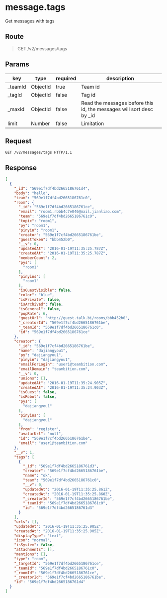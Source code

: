 # message.tags

Get messages with tags

## Route
> GET /v2/messages/tags

## Params
| key            | type               | required | description |
| -------------- | ------------------ | -------- | ------------ |
| _teamId        | ObjectId           | true     | Team id    |
| _tagId         | ObjectId           | false    | Tag id    |
| _maxId         | ObjectId           | false    | Read the messages before this id, the messages will sort desc by _id      |
| limit          | Number             | false    | Limitation |

## Request
```
GET /v2/messages/tags HTTP/1.1
```

## Response
```json
[
  {
    "_id": "569e1f7df4bd2665186761d4",
    "body": "hello",
    "team": "569e1f7df4bd2665186761c0",
    "room": {
      "_id": "569e1f7df4bd2665186761ce",
      "email": "room1.rbbb4c7e046@mail.jianliao.com",
      "team": "569e1f7df4bd2665186761c0",
      "topic": "room1",
      "py": "room1",
      "pinyin": "room1",
      "creator": "569e1f7cf4bd2665186761be",
      "guestToken": "bbb452b0",
      "__v": 0,
      "updatedAt": "2016-01-19T11:35:25.787Z",
      "createdAt": "2016-01-19T11:35:25.787Z",
      "memberCount": 2,
      "pys": [
        "room1"
      ],
      "pinyins": [
        "room1"
      ],
      "isGuestVisible": false,
      "color": "blue",
      "isPrivate": false,
      "isArchived": false,
      "isGeneral": false,
      "popRate": 6,
      "guestUrl": "http://guest.talk.bi/rooms/bbb452b0",
      "_creatorId": "569e1f7cf4bd2665186761be",
      "_teamId": "569e1f7df4bd2665186761c0",
      "id": "569e1f7df4bd2665186761ce"
    },
    "creator": {
      "_id": "569e1f7cf4bd2665186761be",
      "name": "dajiangyou1",
      "py": "dajiangyou1",
      "pinyin": "dajiangyou1",
      "emailForLogin": "user1@teambition.com",
      "emailDomain": "teambition.com",
      "__v": 0,
      "unions": [],
      "updatedAt": "2016-01-19T11:35:24.905Z",
      "createdAt": "2016-01-19T11:35:24.903Z",
      "isGuest": false,
      "isRobot": false,
      "pys": [
        "dajiangyou1"
      ],
      "pinyins": [
        "dajiangyou1"
      ],
      "from": "register",
      "avatarUrl": "null",
      "id": "569e1f7cf4bd2665186761be",
      "email": "user1@teambition.com"
    },
    "__v": 1,
    "tags": [
      {
        "_id": "569e1f7df4bd2665186761d3",
        "creator": "569e1f7cf4bd2665186761be",
        "name": "ok",
        "team": "569e1f7df4bd2665186761c0",
        "__v": 0,
        "updatedAt": "2016-01-19T11:35:25.861Z",
        "createdAt": "2016-01-19T11:35:25.860Z",
        "_creatorId": "569e1f7cf4bd2665186761be",
        "_teamId": "569e1f7df4bd2665186761c0",
        "id": "569e1f7df4bd2665186761d3"
      }
    ],
    "urls": [],
    "updatedAt": "2016-01-19T11:35:25.905Z",
    "createdAt": "2016-01-19T11:35:25.905Z",
    "displayType": "text",
    "icon": "normal",
    "isSystem": false,
    "attachments": [],
    "mentions": [],
    "type": "room",
    "_targetId": "569e1f7df4bd2665186761ce",
    "_teamId": "569e1f7df4bd2665186761c0",
    "_roomId": "569e1f7df4bd2665186761ce",
    "_creatorId": "569e1f7cf4bd2665186761be",
    "id": "569e1f7df4bd2665186761d4"
  }
]
```
